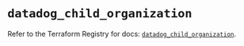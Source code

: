 # `datadog_child_organization`

Refer to the Terraform Registry for docs: [`datadog_child_organization`](https://registry.terraform.io/providers/datadog/datadog/3.69.0/docs/resources/child_organization).

